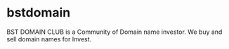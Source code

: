 # bstdomain
BST DOMAIN CLUB is a Community of Domain name investor. We buy and sell domain names for Invest.
